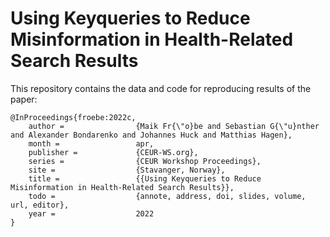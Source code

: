 # Using Keyqueries to Reduce Misinformation in Health-Related Search Results

This repository contains the data and code for reproducing results of the paper:

    @InProceedings{froebe:2022c,
        author =                {Maik Fr{\"o}be and Sebastian G{\"u}nther and Alexander Bondarenko and Johannes Huck and Matthias Hagen},
        month =                 apr,
        publisher =             {CEUR-WS.org},
        series =                {CEUR Workshop Proceedings},
        site =                  {Stavanger, Norway},
        title =                 {{Using Keyqueries to Reduce Misinformation in Health-Related Search Results}},
        todo =                  {annote, address, doi, slides, volume, url, editor},
        year =                  2022
    }

